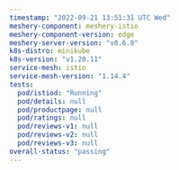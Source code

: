 ```yaml
---
timestamp: "2022-09-21 13:51:31 UTC Wed"
meshery-component: meshery-istio
meshery-component-version: edge
meshery-server-version: "v0.6.8"
k8s-distro: minikube
k8s-version: "v1.20.11"
service-mesh: istio
service-mesh-version: "1.14.4"
tests:
  pod/istiod: "Running"
  pod/details: null
  pod/productpage: null
  pod/ratings: null
  pod/reviews-v1: null
  pod/reviews-v2: null
  pod/reviews-v3: null
overall-status: "passing"
---
```

